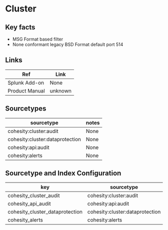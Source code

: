 # Cluster

## Key facts

* MSG Format based filter
* None conformant legacy BSD Format default port 514

## Links

| Ref            | Link                                                                                                    |
|----------------|---------------------------------------------------------------------------------------------------------|
| Splunk Add-on  | None                                    |
| Product Manual | unknown   |

## Sourcetypes

| sourcetype                             | notes                                                                           |
|----------------------------------------|---------------------------------------------------------------------------------|
| cohesity:cluster:audit                 | None                                                                            |
| cohesity:cluster:dataprotection        | None                                                                            |
| cohesity:api:audit                     | None                                                                            |
| cohesity:alerts                        | None                                                                            |


## Sourcetype and Index Configuration

| key                            | sourcetype                     | index          | notes          |
|--------------------------------|--------------------------------|----------------|----------------|
| cohesity_cluster_audit         | cohesity:cluster:audit         | infraops       | none           |
| cohesity_api_audit             | cohesity:api:audit             | infraops       | none           |
| cohesity_cluster_dataprotection| cohesity:cluster:dataprotection| infraops       | none           |
| cohesity_alerts                | cohesity:alerts                | infraops       | none           |

